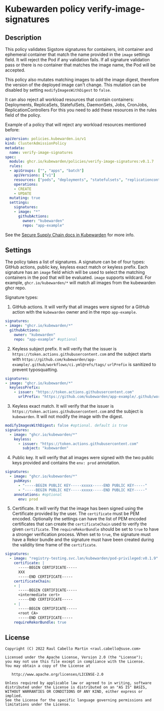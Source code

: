 # Kubewarden policy verify-image-signatures

## Description

This policy validates Sigstore signatures for containers, init container and ephemeral container that match the name provided
in the `image` settings field. It will reject the Pod if any validation fails.
If all signature validation pass or there is no container that matches the image name, the Pod will be accepted.

This policy also mutates matching images to add the image digest, therefore the version of the deployed image can't change. 
This mutation can be disabled by setting `modifyImagesWithDigest` to `false`.

It can also reject all workload resources that contain containers: Deployments, ReplicaSets, StatefulSets, DaemonSets, Jobs, CronJobs, ReplicationControllers
For this you need to add these resources in the rules field of the policy. 

Example of a policy that will reject any workload resources mentioned before:

``` yaml
apiVersion: policies.kubewarden.io/v1
kind: ClusterAdmissionPolicy
metadata:
  name: verify-image-signatures
spec:
  module: ghcr.io/kubewarden/policies/verify-image-signatures:v0.1.7
  rules:
  - apiGroups: ["", "apps", "batch"]
    apiVersions: ["v1"]
    resources: ["pods", "deployments", "statefulsets", "replicationcontrollers", "jobs", "cronjobs"]
    operations:
    - CREATE
    - UPDATE
  mutating: true
  settings:
    signatures:
    - image: "*"
      githubActions:
        owner: "kubewarden"
        repo: "app-example" 
```

See the [Secure Supply Chain docs in Kubewarden](https://docs.kubewarden.io/distributing-policies/secure-supply-chain) for more info.

## Settings

The policy takes a list of signatures. A signature can be of four types: GitHub actions, public key, keyless exact match or keyless prefix. Each signature
has an `image` field which will be used to select the matching containers in the pod that will be evaluated.
`image` supports wildcard. For example, `ghcr.io/kubewarden/*` will match all images from the kubewarden ghcr repo.

Signature types:

1. GitHub actions. It will verify that all images were signed for a GitHub action with the `kubewarden` owner and in the repo `app-example`.

  ``` yaml
  signatures:
  - image: "ghcr.io/kubewarden/*"
    githubActions:
      owner: "kubewarden"
      repo: "app-example" #optional
  ```

2. Keyless subject prefix. It will verify that the issuer is `https://token.actions.githubusercontent.com` and the subject starts with `https://github.com/kubewarden/app-example/.github/workflows/ci.yml@refs/tags/`
   `urlPrefix` is sanitized to prevent typosquatting.

  ``` yaml
  signatures:
  - image: "ghcr.io/kubewarden/*"
    keylessPrefix:
      - issuer: "https://token.actions.githubusercontent.com"
        urlPrefix: "https://github.com/kubewarden/app-example/.github/workflows/ci.yml@refs/tags/"
  ``` 


3. Keyless exact match. It will verify that the issuer is `https://token.actions.githubusercontent.com` and the subject is `kubewarden`. It will not modify the image with the digest.

  ``` yaml
  modifyImagesWithDigest: false #optional. default is true
  signatures:
    - image: "ghcr.io/kubewarden/*"
      keyless:
        - issuer: "https://token.actions.githubusercontent.com"
          subject: "kubewarden"
  ``` 

4. Public key. It will verify that all images were signed with the two public keys provided and contains the `env: prod` annotation.

  ``` yaml
  signatures:
    - image: "ghcr.io/kubewarden/*"
      pubKeys: 
        - "-----BEGIN PUBLIC KEY-----xxxxx-----END PUBLIC KEY-----"
        - "-----BEGIN PUBLIC KEY-----xxxxx-----END PUBLIC KEY-----"
      annotations: #optional
        env: prod
  ``` 

5. Certificate. It will verify that the image has been signed using the Certificate provided by the user.
  The `certificate` must be PEM encoded. Optionally the settings can have
  the list of PEM encoded certificates that can create the `certificateChain`
  used to verify the given `certificate`.
  The `requireRekorBundle` should be set to `true` to have a stronger
  verification process. When set to `true`, the signature must have a Rekor
  bundle and the signature must have been created during the validity
  time frame of the `certificate`.

  ```yaml
  signatures:
    - image: "registry-testing.svc.lan/kubewarden/pod-privileged:v0.1.9"
      certificate: |
        -----BEGIN CERTIFICATE-----
        XXX
        -----END CERTIFICATE-----
      certificateChain:
      - |
        -----BEGIN CERTIFICATE-----
        <intermediate cert>
        -----END CERTIFICATE-----
      - |
        -----BEGIN CERTIFICATE-----
        <root CA>
        -----END CERTIFICATE-----
      requireRekorBundle: true
  ```

## License

```
Copyright (C) 2022 Raul Cabello Martin <raul.cabello@suse.com>

Licensed under the Apache License, Version 2.0 (the "License");
you may not use this file except in compliance with the License.
You may obtain a copy of the License at

   http://www.apache.org/licenses/LICENSE-2.0

Unless required by applicable law or agreed to in writing, software
distributed under the License is distributed on an "AS IS" BASIS,
WITHOUT WARRANTIES OR CONDITIONS OF ANY KIND, either express or implied.
See the License for the specific language governing permissions and
limitations under the License.
```
